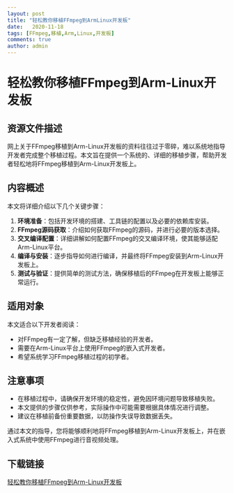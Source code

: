 ```yaml
---
layout: post
title: "轻松教你移植FFmpeg到ArmLinux开发板"
date:   2020-11-18
tags: [FFmpeg,移植,Arm,Linux,开发板]
comments: true
author: admin
---
```

# 轻松教你移植FFmpeg到Arm-Linux开发板

## 资源文件描述

网上关于FFmpeg移植到Arm-Linux开发板的资料往往过于零碎，难以系统地指导开发者完成整个移植过程。本文旨在提供一个系统的、详细的移植步骤，帮助开发者轻松地将FFmpeg移植到Arm-Linux开发板上。

## 内容概述

本文将详细介绍以下几个关键步骤：

1. **环境准备**：包括开发环境的搭建、工具链的配置以及必要的依赖库安装。
2. **FFmpeg源码获取**：介绍如何获取FFmpeg的源码，并进行必要的版本选择。
3. **交叉编译配置**：详细讲解如何配置FFmpeg的交叉编译环境，使其能够适配Arm-Linux平台。
4. **编译与安装**：逐步指导如何进行编译，并最终将FFmpeg安装到Arm-Linux开发板上。
5. **测试与验证**：提供简单的测试方法，确保移植后的FFmpeg在开发板上能够正常运行。

## 适用对象

本文适合以下开发者阅读：

- 对FFmpeg有一定了解，但缺乏移植经验的开发者。
- 需要在Arm-Linux平台上使用FFmpeg的嵌入式开发者。
- 希望系统学习FFmpeg移植过程的初学者。

## 注意事项

- 在移植过程中，请确保开发环境的稳定性，避免因环境问题导致移植失败。
- 本文提供的步骤仅供参考，实际操作中可能需要根据具体情况进行调整。
- 建议在移植前备份重要数据，以防操作失误导致数据丢失。

通过本文的指导，您将能够顺利地将FFmpeg移植到Arm-Linux开发板上，并在嵌入式系统中使用FFmpeg进行音视频处理。

## 下载链接

[轻松教你移植FFmpeg到Arm-Linux开发板](https://pan.quark.cn/s/3c6020d74d0e)